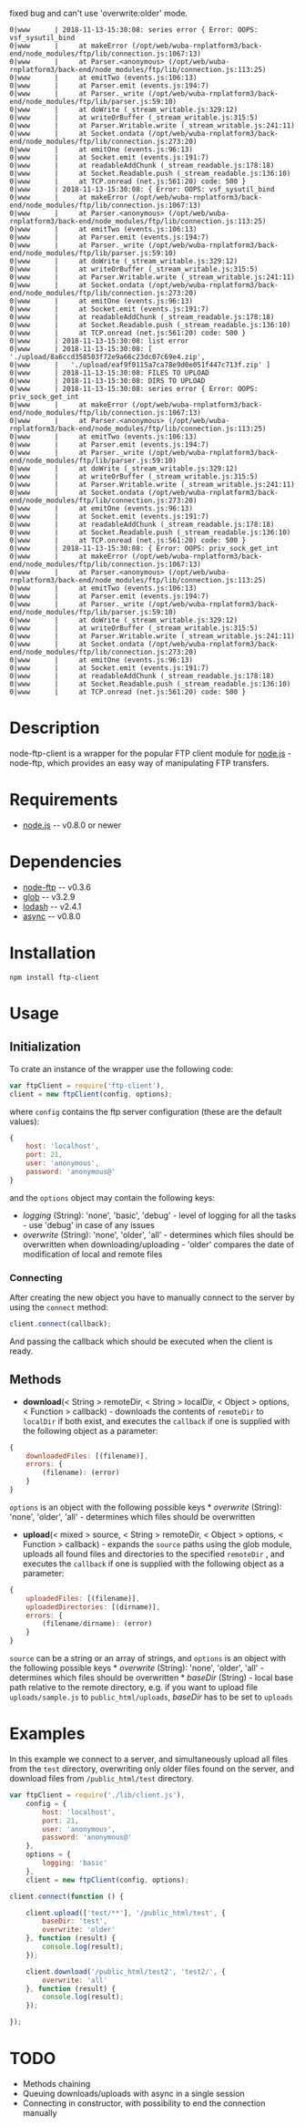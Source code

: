 fixed bug and can't use 'overwrite:older' mode.

```
0|www      | 2018-11-13-15:30:08: series error { Error: OOPS: vsf_sysutil_bind
0|www      |     at makeError (/opt/web/wuba-rnplatform3/back-end/node_modules/ftp/lib/connection.js:1067:13)
0|www      |     at Parser.<anonymous> (/opt/web/wuba-rnplatform3/back-end/node_modules/ftp/lib/connection.js:113:25)
0|www      |     at emitTwo (events.js:106:13)
0|www      |     at Parser.emit (events.js:194:7)
0|www      |     at Parser._write (/opt/web/wuba-rnplatform3/back-end/node_modules/ftp/lib/parser.js:59:10)
0|www      |     at doWrite (_stream_writable.js:329:12)
0|www      |     at writeOrBuffer (_stream_writable.js:315:5)
0|www      |     at Parser.Writable.write (_stream_writable.js:241:11)
0|www      |     at Socket.ondata (/opt/web/wuba-rnplatform3/back-end/node_modules/ftp/lib/connection.js:273:20)
0|www      |     at emitOne (events.js:96:13)
0|www      |     at Socket.emit (events.js:191:7)
0|www      |     at readableAddChunk (_stream_readable.js:178:18)
0|www      |     at Socket.Readable.push (_stream_readable.js:136:10)
0|www      |     at TCP.onread (net.js:561:20) code: 500 }
0|www      | 2018-11-13-15:30:08: { Error: OOPS: vsf_sysutil_bind
0|www      |     at makeError (/opt/web/wuba-rnplatform3/back-end/node_modules/ftp/lib/connection.js:1067:13)
0|www      |     at Parser.<anonymous> (/opt/web/wuba-rnplatform3/back-end/node_modules/ftp/lib/connection.js:113:25)
0|www      |     at emitTwo (events.js:106:13)
0|www      |     at Parser.emit (events.js:194:7)
0|www      |     at Parser._write (/opt/web/wuba-rnplatform3/back-end/node_modules/ftp/lib/parser.js:59:10)
0|www      |     at doWrite (_stream_writable.js:329:12)
0|www      |     at writeOrBuffer (_stream_writable.js:315:5)
0|www      |     at Parser.Writable.write (_stream_writable.js:241:11)
0|www      |     at Socket.ondata (/opt/web/wuba-rnplatform3/back-end/node_modules/ftp/lib/connection.js:273:20)
0|www      |     at emitOne (events.js:96:13)
0|www      |     at Socket.emit (events.js:191:7)
0|www      |     at readableAddChunk (_stream_readable.js:178:18)
0|www      |     at Socket.Readable.push (_stream_readable.js:136:10)
0|www      |     at TCP.onread (net.js:561:20) code: 500 }
0|www      | 2018-11-13-15:30:08: list error
0|www      | 2018-11-13-15:30:08: [ './upload/8a6ccd358503f72e9a66c23dc07c69e4.zip',
0|www      |   './upload/eaf9f0115a7ca78e9d0e051f447c713f.zip' ]
0|www      | 2018-11-13-15:30:08: FILES TO UPLOAD
0|www      | 2018-11-13-15:30:08: DIRS TO UPLOAD
0|www      | 2018-11-13-15:30:08: series error { Error: OOPS: priv_sock_get_int
0|www      |     at makeError (/opt/web/wuba-rnplatform3/back-end/node_modules/ftp/lib/connection.js:1067:13)
0|www      |     at Parser.<anonymous> (/opt/web/wuba-rnplatform3/back-end/node_modules/ftp/lib/connection.js:113:25)
0|www      |     at emitTwo (events.js:106:13)
0|www      |     at Parser.emit (events.js:194:7)
0|www      |     at Parser._write (/opt/web/wuba-rnplatform3/back-end/node_modules/ftp/lib/parser.js:59:10)
0|www      |     at doWrite (_stream_writable.js:329:12)
0|www      |     at writeOrBuffer (_stream_writable.js:315:5)
0|www      |     at Parser.Writable.write (_stream_writable.js:241:11)
0|www      |     at Socket.ondata (/opt/web/wuba-rnplatform3/back-end/node_modules/ftp/lib/connection.js:273:20)
0|www      |     at emitOne (events.js:96:13)
0|www      |     at Socket.emit (events.js:191:7)
0|www      |     at readableAddChunk (_stream_readable.js:178:18)
0|www      |     at Socket.Readable.push (_stream_readable.js:136:10)
0|www      |     at TCP.onread (net.js:561:20) code: 500 }
0|www      | 2018-11-13-15:30:08: { Error: OOPS: priv_sock_get_int
0|www      |     at makeError (/opt/web/wuba-rnplatform3/back-end/node_modules/ftp/lib/connection.js:1067:13)
0|www      |     at Parser.<anonymous> (/opt/web/wuba-rnplatform3/back-end/node_modules/ftp/lib/connection.js:113:25)
0|www      |     at emitTwo (events.js:106:13)
0|www      |     at Parser.emit (events.js:194:7)
0|www      |     at Parser._write (/opt/web/wuba-rnplatform3/back-end/node_modules/ftp/lib/parser.js:59:10)
0|www      |     at doWrite (_stream_writable.js:329:12)
0|www      |     at writeOrBuffer (_stream_writable.js:315:5)
0|www      |     at Parser.Writable.write (_stream_writable.js:241:11)
0|www      |     at Socket.ondata (/opt/web/wuba-rnplatform3/back-end/node_modules/ftp/lib/connection.js:273:20)
0|www      |     at emitOne (events.js:96:13)
0|www      |     at Socket.emit (events.js:191:7)
0|www      |     at readableAddChunk (_stream_readable.js:178:18)
0|www      |     at Socket.Readable.push (_stream_readable.js:136:10)
0|www      |     at TCP.onread (net.js:561:20) code: 500 }
```


# Description
node-ftp-client is a wrapper for the popular FTP client module for [node.js](http://nodejs.org/) - node-ftp, which
provides an easy way of manipulating FTP transfers.


# Requirements

* [node.js](http://nodejs.org/) -- v0.8.0 or newer


# Dependencies

* [node-ftp](https://github.com/mscdex/node-ftp) -- v0.3.6
* [glob](https://github.com/isaacs/node-glob) -- v3.2.9
* [lodash](https://github.com/lodash/lodash-node) -- v2.4.1
* [async](https://github.com/caolan/async) -- v0.8.0

# Installation

    npm install ftp-client

# Usage

## Initialization
To crate an instance of the wrapper use the following code:

```javascript
var ftpClient = require('ftp-client'),
client = new ftpClient(config, options);
```

where `config` contains the ftp server configuration (these are the default values):
```javascript
{
    host: 'localhost',
    port: 21,
    user: 'anonymous',
    password: 'anonymous@'
}
```

and the `options` object may contain the following keys:

* *logging* (String): 'none', 'basic', 'debug' - level of logging for all the tasks - use 'debug' in case of any issues
* *overwrite* (String): 'none', 'older', 'all' - determines which files should be overwritten when downloading/uploading - 'older' compares the date of modification of local and remote files

### Connecting
After creating the new object you have to manually connect to the server by using the `connect` method:
```javascript
client.connect(callback);
```
And passing the callback which should be executed when the client is ready.

## Methods
* **download**(< String > remoteDir, < String > localDir, < Object > options, < Function > callback) - downloads the contents
of `remoteDir` to `localDir` if both exist, and executes the `callback` if one is supplied with the following object as a parameter:
```javascript
{
    downloadedFiles: [(filename)],
    errors: {
        (filename): (error)
    }
}
```
`options` is an object with the following possible keys
    * *overwrite* (String): 'none', 'older', 'all' - determines which files should be overwritten

* **upload**(< mixed > source, < String > remoteDir, < Object > options, < Function > callback) - expands the `source` paths
using the glob module, uploads all found files and directories to the specified `remoteDir` , and executes the `callback`
if one is supplied with the following object as a parameter:
```javascript
{
    uploadedFiles: [(filename)],
    uploadedDirectories: [(dirname)],
    errors: {
        (filename/dirname): (error)
    }
}
```
`source` can be a string or an array of strings, and
`options` is an object with the following possible keys
    * *overwrite* (String): 'none', 'older', 'all' - determines which files should be overwritten
    * *baseDir* (String) - local base path relative to the remote directory, e.g. if you want to upload file
    `uploads/sample.js` to `public_html/uploads`, *baseDir* has to be set to `uploads`

# Examples
In this example we connect to a server, and simultaneously upload all files from the `test` directory, overwriting only
older files found on the server, and download files from `/public_html/test` directory.

```javascript
var ftpClient = require('./lib/client.js'),
    config = {
        host: 'localhost',
        port: 21,
        user: 'anonymous',
        password: 'anonymous@'
    },
    options = {
        logging: 'basic'
    },
    client = new ftpClient(config, options);

client.connect(function () {

    client.upload(['test/**'], '/public_html/test', {
        baseDir: 'test',
        overwrite: 'older'
    }, function (result) {
        console.log(result);
    });

    client.download('/public_html/test2', 'test2/', {
        overwrite: 'all'
    }, function (result) {
        console.log(result);
    });

});
```

TODO
====
* Methods chaining
* Queuing downloads/uploads with async in a single session
* Connecting in constructor, with possibility to end the connection manually